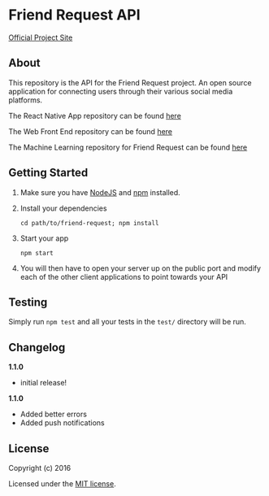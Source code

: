 # Friend Request API
[Official Project Site](https://friendrequest.ca)

> 

## About

This repository is the API for the Friend Request project. An open source application for connecting users through their various social media platforms.


The React Native App repository can be found [here](https://github.com/benstraats/Friend-Request-React-Native)

The Web Front End repository can be found [here](https://github.com/benstraats/Friend-Request-Website)

The Machine Learning repository for Friend Request can be found [here](https://github.com/benstraats/Friend-Request-Machine-Learning)

## Getting Started

1. Make sure you have [NodeJS](https://nodejs.org/) and [npm](https://www.npmjs.com/) installed.
2. Install your dependencies

    ```
    cd path/to/friend-request; npm install
    ```

3. Start your app

    ```
    npm start
    ```

4. You will then have to open your server up on the public port and modify each of the other client applications to point towards your API

## Testing

Simply run `npm test` and all your tests in the `test/` directory will be run.

## Changelog

__1.1.0__
- initial release!

__1.1.0__
- Added better errors
- Added push notifications

## License

Copyright (c) 2016

Licensed under the [MIT license](LICENSE).
